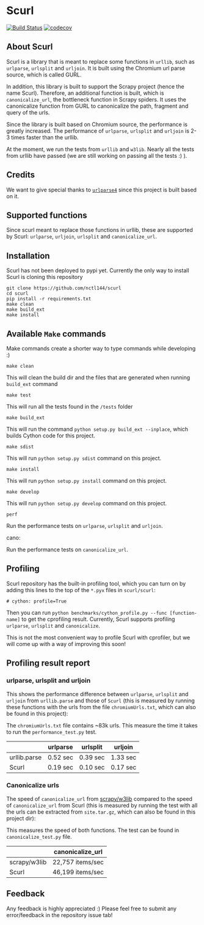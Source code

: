 # Scurl

[![Build Status](https://travis-ci.org/nctl144/scurl.svg?branch=master)](https://travis-ci.org/nctl144/scurl)
[![codecov](https://codecov.io/gh/nctl144/scurl/branch/master/graph/badge.svg)](https://codecov.io/gh/nctl144/scurl)


## About Scurl

Scurl is a library that is meant to replace some functions in `urllib`, such as `urlparse`,
`urlsplit` and `urljoin`. It is built using the Chromium url parse source, which is called GURL.

In addition, this library is built to support the Scrapy project (hence the name Scurl).
Therefore, an additional function is built, which is `canonicalize_url`, the bottleneck
function in Scrapy spiders. It uses the canonicalize function from GURL to canonicalize
the path, fragment and query of the urls.

Since the library is built based on Chromium source, the performance is greatly
increased. The performance of `urlparse`, `urlsplit` and `urljoin` is 2-3 times faster than
the urllib.

At the moment, we run the tests from `urllib` and `w3lib`. Nearly all the tests
from urllib have passed (we are still working on passing all the tests :) ).


## Credits

We want to give special thanks to [`urlparse4`](https://github.com/commonsearch/urlparse4)
since this project is built based on it.


## Supported functions

Since scurl meant to replace those functions in urllib, these are supported by Scurl:
`urlparse`, `urljoin`, `urlsplit` and `canonicalize_url`.


## Installation

Scurl has not been deployed to pypi yet. Currently the only way to install Scurl is
cloning this repository

```
git clone https://github.com/nctl144/scurl
cd scurl
pip install -r requirements.txt
make clean
make build_ext
make install
```


## Available `Make` commands

Make commands create a shorter way to type commands while developing :)

`make clean`

This will clean the build dir and the files that are generated when running `build_ext` command

`make test`

This will run all the tests found in the `/tests` folder

`make build_ext`

This will run the command `python setup.py build_ext --inplace`, which builds Cython code
for this project.

`make sdist`

This will run `python setup.py sdist` command on this project.

`make install`

This will run `python setup.py install` command on this project.

`make develop`

This will run `python setup.py develop` command on this project.

`perf`

Run the performance tests on `urlparse`, `urlsplit` and `urljoin`.

cano:

Run the performance tests on `canonicalize_url`.


## Profiling

Scurl repository has the built-in profiling tool, which you can turn on by adding this
lines to the top of the `*.pyx` files in `scurl/scurl`:

```
# cython: profile=True
```

Then you can run `python benchmarks/cython_profile.py --func [function-name]` to get the
cprofiling result. Currently, Scurl supports profiling `urlparse`, `urlsplit` and `canonicalize`.

This is not the most convenient way to profile Scurl with cprofiler, but we will come
up with a way of improving this soon!


## Profiling result report

### urlparse, urlsplit and urljoin
This shows the performance difference between `urlparse`, `urlsplit` and `urljoin` from
`urllib.parse` and those of `Scurl` (this is measured by running these functions with the
urls from the file `chromiumUrls.txt`, which can also be found in this project):

The `chromiumUrls.txt` file contains ~83k urls. This measure the time it takes to run the
`performance_test.py` test.

|               | urlparse      | urlsplit    | urljoin  |
| ------------- |:-------------:|:-----------:|:--------:|
| urllib.parse  | 0.52 sec      | 0.39 sec    | 1.33 sec |
| Scurl         | 0.19 sec      | 0.10 sec    | 0.17 sec |


### Canonicalize urls
The speed of `canonicalize_url` from [scrapy/w3lib](https://github.com/scrapy/w3lib)
compared to the speed of `canonicalize_url` from Scurl (this is measured by running
the test with all the urls can be extracted from `site.tar.gz`, which can also be found
in this project dir):

This measures the speed of both functions. The test can be found in `canonicalize_test.py`
file.

|               |canonicalize_url |
| ------------- |:---------------:|
| scrapy/w3lib  | 22,757 items/sec|
| Scurl         | 46,199 items/sec|

## Feedback

Any feedback is highly appreciated :) Please feel free to submit any
error/feedback in the repository issue tab!
